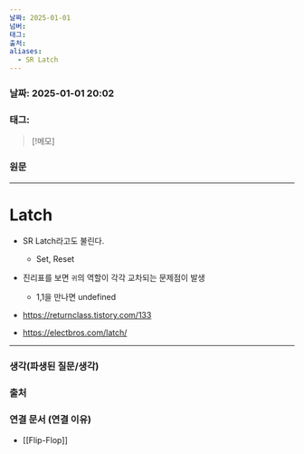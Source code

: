 ```yaml
---
날짜: 2025-01-01
넘버: 
태그: 
출처: 
aliases:
  - SR Latch
---
```

### 날짜:  2025-01-01 20:02

### 태그:

>[!메모]
>

### 원문
---
# Latch
- SR Latch라고도 불린다.
	- Set, Reset
- 진리표를 보면 `귀`의 역할이 각각 교차되는 문제점이 발생
	- 1,1을 만나면 undefined

- https://returnclass.tistory.com/133
- https://electbros.com/latch/

---
### 생각(파생된 질문/생각)

### 출처

### 연결 문서 (연결 이유)
- [[Flip-Flop]]